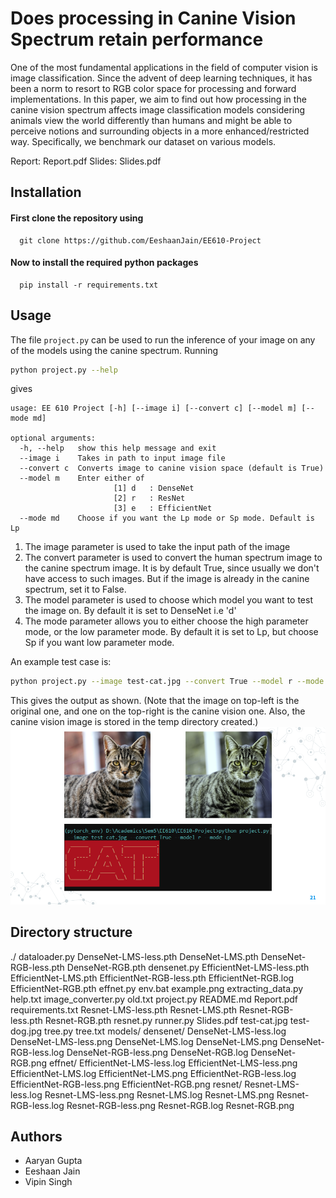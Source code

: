 # Does processing in Canine Vision Spectrum retain performance

One  of  the  most  fundamental  applications  in  the  field  of computer  vision  is  image  classification. Since the advent of deep learning techniques, it has been a norm to resort to RGB color space for processing and forward implementations. In this paper, we aim to find out how processing in the canine vision spectrum affects image classification models considering animals view the world differently than humans and might be able to perceive notions and surrounding objects in a more enhanced/restricted way. Specifically, we benchmark our dataset on various models.

Report: Report.pdf
Slides: Slides.pdf

## Installation

#### First clone the repository using

```http
  git clone https://github.com/EeshaanJain/EE610-Project
```
#### Now to install the required python packages

```http
  pip install -r requirements.txt
```

## Usage
The file `project.py` can be used to run the inference of your image on any of the models using the canine spectrum. Running 
```bash
python project.py --help 
```
gives
```
usage: EE 610 Project [-h] [--image i] [--convert c] [--model m] [--mode md]

optional arguments:
  -h, --help   show this help message and exit
  --image i    Takes in path to input image file
  --convert c  Converts image to canine vision space (default is True)
  --model m    Enter either of
                       [1] d   : DenseNet
                       [2] r   : ResNet
                       [3] e   : EfficientNet
  --mode md    Choose if you want the Lp mode or Sp mode. Default is Lp
```
1. The image parameter is used to take the input path of the image
2. The convert parameter is used to convert the human spectrum image to the canine spectrum image. It is by default True, since usually we don't have access to such images. But if the image is already in the canine spectrum, set it to False.
3. The model parameter is used to choose which model you want to test the image on. By default it is set to DenseNet i.e 'd'
4. The mode parameter allows you to either choose the high parameter mode, or the low parameter mode. By default it is set to Lp, but choose Sp if you want low parameter mode.

An example test case is:
```bash
python project.py --image test-cat.jpg --convert True --model r --mode Lp 
```

This gives the output as shown. (Note that the image on top-left is the original one, and one on the top-right is the canine vision one. Also, the canine vision image is stored in the temp directory created.)
![slide 21](example.png)

## Directory structure
./
    dataloader.py
    DenseNet-LMS-less.pth
    DenseNet-LMS.pth
    DenseNet-RGB-less.pth
    DenseNet-RGB.pth
    densenet.py
    EfficientNet-LMS-less.pth
    EfficientNet-LMS.pth
    EfficientNet-RGB-less.pth
    EfficientNet-RGB.log
    EfficientNet-RGB.pth
    effnet.py
    env.bat
    example.png
    extracting_data.py
    help.txt
    image_converter.py
    old.txt
    project.py
    README.md
    Report.pdf
    requirements.txt
    Resnet-LMS-less.pth
    Resnet-LMS.pth
    Resnet-RGB-less.pth
    Resnet-RGB.pth
    resnet.py
    runner.py
    Slides.pdf
    test-cat.jpg
    test-dog.jpg
    tree.py
    tree.txt
    models/
        densenet/
            DenseNet-LMS-less.log
            DenseNet-LMS-less.png
            DenseNet-LMS.log
            DenseNet-LMS.png
            DenseNet-RGB-less.log
            DenseNet-RGB-less.png
            DenseNet-RGB.log
            DenseNet-RGB.png
        effnet/
            EfficientNet-LMS-less.log
            EfficientNet-LMS-less.png
            EfficientNet-LMS.log
            EfficientNet-LMS.png
            EfficientNet-RGB-less.log
            EfficientNet-RGB-less.png
            EfficientNet-RGB.png
        resnet/
            Resnet-LMS-less.log
            Resnet-LMS-less.png
            Resnet-LMS.log
            Resnet-LMS.png
            Resnet-RGB-less.log
            Resnet-RGB-less.png
            Resnet-RGB.log
            Resnet-RGB.png


## Authors

- Aaryan Gupta
- Eeshaan Jain
- Vipin Singh